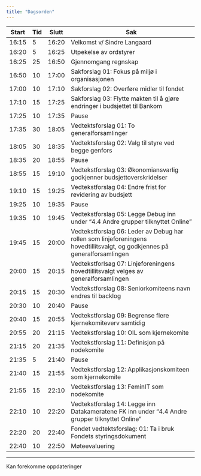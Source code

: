 ```yaml
---
title: "Dagsorden"
---
```


| Start | Tid | Slutt | Sak |
|---|---|---|---|
| 16:15 | 5 | 16:20 | Velkomst v/ Sindre Langaard |
| 16:20 | 5 | 16:25 | Utpekelse av ordstyrer |
| 16:25 | 25 | 16:50 | Gjennomgang regnskap |
| 16:50 | 10 | 17:00 | Sakforslag 01: Fokus på miljø i organisasjonen |
| 17:00 | 10 | 17:10 | Sakforslag 02: Overføre midler til fondet |
| 17:10 | 15 | 17:25 | Sakforslag 03: Flytte makten til å gjøre endringer i budsjettet til Bankom |
| 17:25 | 10 | 17:35 | Pause |
| 17:35 | 30 | 18:05 | Vedtektsforslag 01: To generalforsamlinger |
| 18:05 | 30 | 18:35 | Vedtektsforslag 02: Valg til styre ved begge genfors |
| 18:35 | 20 | 18:55 | Pause |
| 18:55 | 15 | 19:10| Vedtekstforslag 03: Økonomiansvarlig godkjenner budsjettoverskridelser |
| 19:10 | 15 | 19:25 | Vedtekstforslag 04: Endre frist for revidering av budsjett |
| 19:25 | 10 | 19:35 | Pause |
| 19:35 | 10 | 19:45 | Vedtekstforslag 05: Legge Debug inn under “4.4 Andre grupper tilknyttet Online” |
| 19:45 | 15 | 20:00 | Vedtekstforslag 06: Leder av Debug har rollen som linjeforeningens hovedtillitsvalgt, og godkjennes på generalforsamlingen |
| 20:00 | 15 | 20:15 | Vedtekstforlsag 07: Linjeforeningens hovedtillitsvalgt velges av generalforsamlingen |
| 20:15 | 15 | 20:30 | Vedtekstforslag 08: Seniorkomiteens navn endres til backlog |
| 20:30 | 10 | 20:40 | Pause |
| 20:40 | 15 | 20:55 | Vedtekstforslag 09: Begrense flere kjernekomiteverv samtidig |
| 20:55 | 20 | 21:15 | Vedtekstforslag 10: OIL som kjernekomite |
| 21:15 | 20 | 21:35 | Vedtekstforslag 11: Definisjon på nodekomite  |
| 21:35 | 5 | 21:40 | Pause |
| 21:40 | 15 | 21:55 | Vedtekstforslag 12: Applikasjonskomiteen som kjernekomite |
| 21:55 | 15 | 22:10 | Vedtekstforslag 13: FeminIT som nodekomite |
| 22:10 | 10 | 22:20 | Vedtekstforslag 14: Legge inn Datakameratene FK inn under “4.4 Andre grupper tilknyttet Online” |
| 22:20 | 20 | 22:40 | Fondet vedtektsforslag: 01: Ta i bruk Fondets styringsdokument |
| 22:40 | 10 | 22:50 | Møteevaluering |


--- 
Kan forekomme oppdateringer